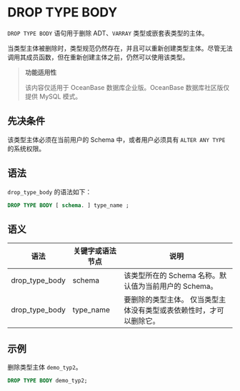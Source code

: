DROP TYPE BODY 
===================================

`DROP TYPE BODY` 语句用于删除 ADT、`VARRAY` 类型或嵌套表类型的主体。

当类型主体被删除时，类型规范仍然存在，并且可以重新创建类型主体。尽管无法调用其成员函数，但在重新创建主体之前，仍然可以使用该类型。

>**功能适用性**
>
>该内容仅适用于 OceanBase 数据库企业版。OceanBase 数据库社区版仅提供 MySQL 模式。

先决条件 
-------------------------

该类型主体必须在当前用户的 Schema 中，或者用户必须具有 `ALTER ANY TYPE` 的系统权限。

语法 
-----------------------

`drop_type_body` 的语法如下：

```sql
DROP TYPE BODY [ schema. ] type_name ;
```



语义 
-----------------------



|       语法       | 关键字或语法节点  |                         说明                         |
|----------------|-----------|----------------------------------------------------|
| drop_type_body | schema    | 该类型所在的 Schema 名称。默认值为当前用户的 Schema。                 |
| drop_type_body | type_name | 要删除的类型主体。 仅当类型主体没有类型或表依赖性时，才可以删除它。 |



示例 
-----------------------

删除类型主体 `demo_typ2`。

```sql
DROP TYPE BODY demo_typ2;
```


